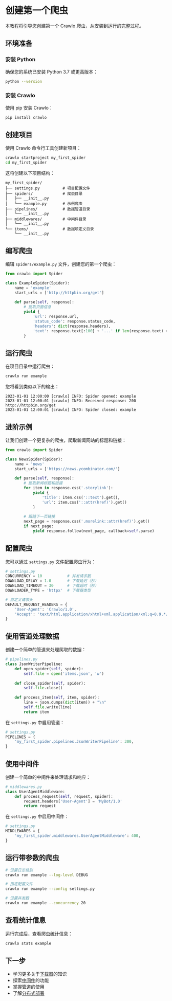 # 创建第一个爬虫

本教程将引导您创建第一个 Crawlo 爬虫，从安装到运行的完整过程。

## 环境准备

### 安装 Python
确保您的系统已安装 Python 3.7 或更高版本：

```bash
python --version
```

### 安装 Crawlo
使用 pip 安装 Crawlo：

```bash
pip install crawlo
```

## 创建项目

使用 Crawlo 命令行工具创建新项目：

```bash
crawlo startproject my_first_spider
cd my_first_spider
```

这将创建以下项目结构：

```
my_first_spider/
├── settings.py          # 项目配置文件
├── spiders/             # 爬虫目录
│   ├── __init__.py
│   └── example.py       # 示例爬虫
├── pipelines/           # 数据管道目录
│   └── __init__.py
├── middlewares/         # 中间件目录
│   └── __init__.py
└── items/               # 数据项定义目录
    └── __init__.py
```

## 编写爬虫

编辑 `spiders/example.py` 文件，创建您的第一个爬虫：

```python
from crawlo import Spider

class ExampleSpider(Spider):
    name = 'example'
    start_urls = ['http://httpbin.org/get']
    
    def parse(self, response):
        # 提取页面信息
        yield {
            'url': response.url,
            'status_code': response.status_code,
            'headers': dict(response.headers),
            'text': response.text[:100] + '...' if len(response.text) > 100 else response.text
        }
```

## 运行爬虫

在项目目录中运行爬虫：

```bash
crawlo run example
```

您将看到类似以下的输出：

```
2023-01-01 12:00:00 [crawlo] INFO: Spider opened: example
2023-01-01 12:00:01 [crawlo] INFO: Received response: 200 http://httpbin.org/get
2023-01-01 12:00:01 [crawlo] INFO: Spider closed: example
```

## 进阶示例

让我们创建一个更复杂的爬虫，爬取新闻网站的标题和链接：

```python
from crawlo import Spider

class NewsSpider(Spider):
    name = 'news'
    start_urls = ['https://news.ycombinator.com/']
    
    def parse(self, response):
        # 提取新闻标题和链接
        for item in response.css('.storylink'):
            yield {
                'title': item.css('::text').get(),
                'url': item.css('::attr(href)').get()
            }
        
        # 跟随下一页链接
        next_page = response.css('.morelink::attr(href)').get()
        if next_page:
            yield response.follow(next_page, callback=self.parse)
```

## 配置爬虫

您可以通过 `settings.py` 文件配置爬虫行为：

```python
# settings.py
CONCURRENCY = 10           # 并发请求数
DOWNLOAD_DELAY = 1.0       # 下载延迟（秒）
DOWNLOAD_TIMEOUT = 30      # 下载超时（秒）
DOWNLOADER_TYPE = 'httpx'  # 下载器类型

# 自定义请求头
DEFAULT_REQUEST_HEADERS = {
    'User-Agent': 'Crawlo/1.0',
    'Accept': 'text/html,application/xhtml+xml,application/xml;q=0.9,*/*;q=0.8',
}
```

## 使用管道处理数据

创建一个简单的管道来处理爬取的数据：

```python
# pipelines.py
class JsonWriterPipeline:
    def open_spider(self, spider):
        self.file = open('items.json', 'w')
    
    def close_spider(self, spider):
        self.file.close()
    
    def process_item(self, item, spider):
        line = json.dumps(dict(item)) + "\n"
        self.file.write(line)
        return item
```

在 `settings.py` 中启用管道：

```python
# settings.py
PIPELINES = {
    'my_first_spider.pipelines.JsonWriterPipeline': 300,
}
```

## 使用中间件

创建一个简单的中间件来处理请求和响应：

```python
# middlewares.py
class UserAgentMiddleware:
    def process_request(self, request, spider):
        request.headers['User-Agent'] = 'MyBot/1.0'
        return request
```

在 `settings.py` 中启用中间件：

```python
# settings.py
MIDDLEWARES = {
    'my_first_spider.middlewares.UserAgentMiddleware': 400,
}
```

## 运行带参数的爬虫

```bash
# 设置日志级别
crawlo run example --log-level DEBUG

# 指定配置文件
crawlo run example --config settings.py

# 设置并发数
crawlo run example --concurrency 20
```

## 查看统计信息

运行完成后，查看爬虫统计信息：

```bash
crawlo stats example
```

## 下一步

- 学习更多关于[下载器](../modules/downloader/index.md)的知识
- 探索[中间件](../modules/middleware/index.md)的功能
- 掌握[管道](../modules/pipeline/index.md)的使用
- 了解[分布式部署](../modules/advanced/distributed.md)